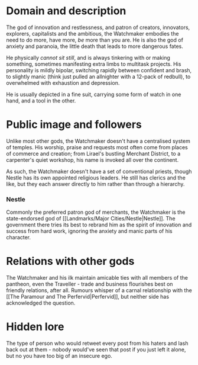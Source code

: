 # Domain and description

The god of innovation and restlessness, and patron of creators, innovators, explorers, capitalists and the ambitious, the Watchmaker embodies the need to do more, have more, _be_ more than you are. He is also the god of anxiety and paranoia, the little death that leads to more dangerous fates. 

He physically _cannot sit still_, and is always tinkering with or making something, sometimes manifesting extra limbs to multitask projects. His personality is mildly bipolar, switching rapidly between confident and brash, to slightly manic (think just pulled an allnighter with a 12-pack of redbull), to overwhelmed with exhaustion and depression. 

He is usually depicted in a fine suit, carrying some form of watch in one hand, and a tool in the other. 

# Public image and followers

Unlike most other gods, the Watchmaker doesn't have a centralised system of temples. His worship, praise and requests most often come from places of commerce and creation; from Lirael's bustling Merchant District, to a carpenter's quiet workshop, his name is invoked all over the continent. 

As such, the Watchmaker doesn't have a set of conventional priests, though Nestle has its own appointed religious leaders. He still has clerics and the like, but they each answer directly to him rather than through a hierarchy. 

### Nestle
Commonly the preferred patron god of merchants, the Watchmaker is the state-endorsed god of [[Landmarks/Major Cities/Nestle|Nestle]]. The government there tries its best to rebrand him as the spirit of innovation and success from hard work, ignoring the anxiety and manic parts of his character. 

# Relations with other gods

The Watchmaker and his ilk maintain amicable ties with all members of the pantheon, even the Traveller - trade and business flourishes best on friendly relations, after all. Rumours whisper of a carnal relationship with the [[The Paramour and The Perfervid|Perfervid]], but neither side has acknowledged the question. 

# Hidden lore





The type of person who would retweet every post from his haters and lash back out at them - nobody would've seen that post if you just left it alone, but no you have too big of an insecure ego. 